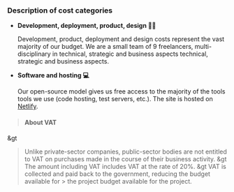 ### Description of cost categories

-   **Development, deployment, product, design 👨‍💻**

    Development, product, deployment and design costs represent the vast majority of our budget.
    We are a small team of 9 freelancers, multi-disciplinary in technical, strategic and business aspects
    technical, strategic and business aspects.

-   **Software and hosting 💻**

    Our open-source model gives us free access to the majority of the tools
    tools we use (code hosting, test servers, etc.). The
    site is hosted on <a href="https://www.netlify.com">Netlify</a>.

> #### About VAT
&gt
> Unlike private-sector companies, public-sector bodies are not entitled to
> VAT on purchases made in the course of their business
> activity.
&gt
> The amount including VAT includes VAT at the rate of 20%.
&gt
> VAT is collected and paid back to the government, reducing the budget available for > the project
> budget available for the project.

